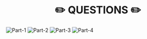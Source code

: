 <h1 align="center"> ✏️ QUESTIONS ✏️</h1>

![ Part-1 ](https://github.com/abhinavkumar2369/PW-Full-Stack-Web-Development-2.0/assets/148275310/526a9982-265b-411c-9086-9f805d51c33b)
![ Part-2 ](https://github.com/abhinavkumar2369/PW-Full-Stack-Web-Development-2.0/assets/148275310/3f5476dc-d328-47f5-b3f6-ddc2e8ad5d42)
![ Part-3 ](https://github.com/abhinavkumar2369/PW-Full-Stack-Web-Development-2.0/assets/148275310/fc336908-88b5-4b2b-802f-73bb198c5000)
![ Part-4 ](https://github.com/abhinavkumar2369/PW-Full-Stack-Web-Development-2.0/assets/148275310/e2c4ab15-fdd2-4e38-bacf-a7ae3aa4923d)
